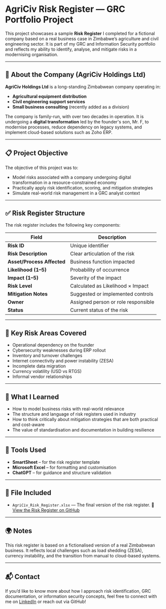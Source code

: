 # AgriCiv Risk Register — GRC Portfolio Project

This project showcases a sample **Risk Register** I completed for a fictional company based on a real business case in Zimbabwe’s agriculture and civil engineering sector. It is part of my GRC and Information Security portfolio and reflects my ability to identify, analyse, and mitigate risks in a modernising organisation.

---

## 🏢 About the Company (AgriCiv Holdings Ltd)

**AgriCiv Holdings Ltd** is a long-standing Zimbabwean company operating in:

- **Agricultural equipment distribution**
- **Civil engineering support services**
- **Small business consulting** (recently added as a division)

The company is family-run, with over two decades in operation. It is undergoing a **digital transformation** led by the founder's son, Mr. F, to modernise processes, reduce dependency on legacy systems, and implement cloud-based solutions such as Zoho ERP.

---

## 📋 Project Objective

The objective of this project was to:

- Model risks associated with a company undergoing digital transformation in a resource-constrained economy
- Practically apply risk identification, scoring, and mitigation strategies
- Simulate real-world risk management in a GRC analyst context

---

## ✅ Risk Register Structure

The risk register includes the following key components:

| Field                      | Description                         |
| -------------------------- | ----------------------------------- |
| **Risk ID**                | Unique identifier                   |
| **Risk Description**       | Clear articulation of the risk      |
| **Asset/Process Affected** | Business function impacted          |
| **Likelihood (1–5)**       | Probability of occurrence           |
| **Impact (1–5)**           | Severity of the impact              |
| **Risk Level**             | Calculated as Likelihood × Impact   |
| **Mitigation Notes**       | Suggested or implemented controls   |
| **Owner**                  | Assigned person or role responsible |
| **Status**                 | Current status of the risk          |

---

## 📌 Key Risk Areas Covered

- Operational dependency on the founder
- Cybersecurity weaknesses during ERP rollout
- Inventory and turnover challenges
- Internet connectivity and power instability (ZESA)
- Incomplete data migration
- Currency volatility (USD vs RTGS)
- Informal vendor relationships

---

## 🧠 What I Learned

- How to model business risks with real-world relevance
- The structure and language of risk registers used in industry
- How to think critically about mitigation strategies that are both practical and cost-aware
- The value of standardisation and documentation in building resilience

---

## 🧰 Tools Used

- **SmartSheet** – for the risk register template
- **Microsoft Excel** – for formatting and customisation
- **ChatGPT** – for guidance and structure validation

---

## 🔗 File Included

- `AgriCiv_Risk_Register.xlsx` — The final version of the risk register. 📂 [View the Risk Register on GitHub](https://github.com/samara-chinamasa/agriciv-risk-register/blob/main/AgriCiv_Risk_Register.xlsx)



---

## 🌍 Notes

This risk register is based on a fictionalised version of a real Zimbabwean business. It reflects local challenges such as load shedding (ZESA), currency instability, and the transition from manual to cloud-based systems.

---

## 📬 Contact

If you’d like to know more about how I approach risk identification, GRC documentation, or information security concepts, feel free to connect with me on [LinkedIn](https://www.linkedin.com/in/samara-chinamasa) or reach out via GitHub!

